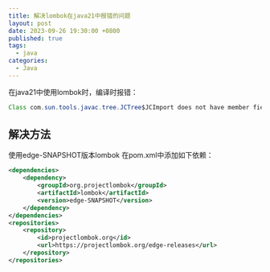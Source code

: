 ```yaml
---
title: 解决lombok在java21中报错的问题
layout: post
date: 2023-09-26 19:30:00 +0800
published: true
tags:
  - java
categories:
  - Java
---
```



在java21中使用lombok时，编译时报错：

``` java
Class com.sun.tools.javac.tree.JCTree$JCImport does not have member field 'com.sun.tools.javac.tree.JCTree qualid'
```

## 解决方法

使用edge-SNAPSHOT版本lombok
在pom.xml中添加如下依赖：

``` xml
<dependencies>
    <dependency>
        <groupId>org.projectlombok</groupId>
        <artifactId>lombok</artifactId>
        <version>edge-SNAPSHOT</version>
    </dependency>
</dependencies>
<repositories>
    <repository>
        <id>projectlombok.org</id>
        <url>https://projectlombok.org/edge-releases</url>
    </repository>
</repositories>
```
